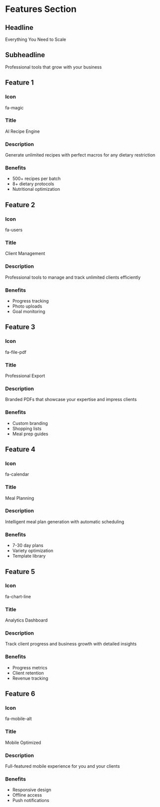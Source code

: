 # Features Section

## Headline
Everything You Need to Scale

## Subheadline
Professional tools that grow with your business

## Feature 1
### Icon
fa-magic
### Title
AI Recipe Engine
### Description
Generate unlimited recipes with perfect macros for any dietary restriction
### Benefits
- 500+ recipes per batch
- 8+ dietary protocols
- Nutritional optimization

## Feature 2
### Icon
fa-users
### Title
Client Management
### Description
Professional tools to manage and track unlimited clients efficiently
### Benefits
- Progress tracking
- Photo uploads
- Goal monitoring

## Feature 3
### Icon
fa-file-pdf
### Title
Professional Export
### Description
Branded PDFs that showcase your expertise and impress clients
### Benefits
- Custom branding
- Shopping lists
- Meal prep guides

## Feature 4
### Icon
fa-calendar
### Title
Meal Planning
### Description
Intelligent meal plan generation with automatic scheduling
### Benefits
- 7-30 day plans
- Variety optimization
- Template library

## Feature 5
### Icon
fa-chart-line
### Title
Analytics Dashboard
### Description
Track client progress and business growth with detailed insights
### Benefits
- Progress metrics
- Client retention
- Revenue tracking

## Feature 6
### Icon
fa-mobile-alt
### Title
Mobile Optimized
### Description
Full-featured mobile experience for you and your clients
### Benefits
- Responsive design
- Offline access
- Push notifications